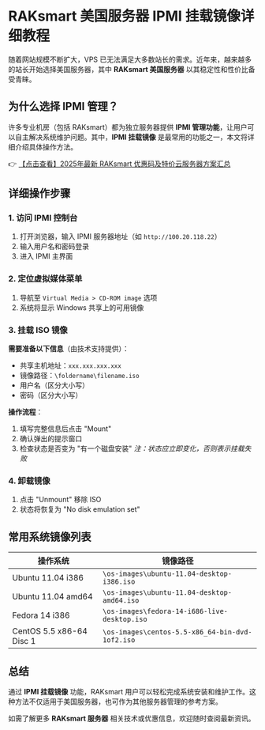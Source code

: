 # RAKsmart 美国服务器 IPMI 挂载镜像详细教程

随着网站规模不断扩大，VPS 已无法满足大多数站长的需求。近年来，越来越多的站长开始选择美国服务器，其中 **RAKsmart 美国服务器** 以其稳定性和性价比备受青睐。

## 为什么选择 IPMI 管理？

许多专业机房（包括 RAKsmart）都为独立服务器提供 **IPMI 管理功能**，让用户可以自主解决系统维护问题。其中，**IPMI 挂载镜像** 是最常用的功能之一，本文将详细介绍具体操作方法。

👉 [【点击查看】2025年最新 RAKsmart 优惠码及特价云服务器方案汇总](https://bit.ly/raksmart)

## 详细操作步骤

### 1. 访问 IPMI 控制台
1. 打开浏览器，输入 IPMI 服务器地址（如 `http://100.20.118.22`）
2. 输入用户名和密码登录
3. 进入 IPMI 主界面

### 2. 定位虚拟媒体菜单
1. 导航至 `Virtual Media > CD-ROM image` 选项
2. 系统将显示 Windows 共享上的可用镜像

### 3. 挂载 ISO 镜像
**需要准备以下信息**（由技术支持提供）：
- 共享主机地址：`xxx.xxx.xxx.xxx`
- 镜像路径：`\foldername\filename.iso`
- 用户名（区分大小写）
- 密码（区分大小写）

**操作流程**：
1. 填写完整信息后点击 "Mount"
2. 确认弹出的提示窗口
3. 检查状态是否变为 "有一个磁盘安装"
   *注：状态应立即变化，否则表示挂载失败*

### 4. 卸载镜像
1. 点击 "Unmount" 移除 ISO
2. 状态将恢复为 "No disk emulation set"

## 常用系统镜像列表

| 操作系统 | 镜像路径 |
|---------|---------|
| Ubuntu 11.04 i386 | `\os-images\ubuntu-11.04-desktop-i386.iso` |
| Ubuntu 11.04 amd64 | `\os-images\ubuntu-11.04-desktop-amd64.iso` |
| Fedora 14 i386 | `\os-images\fedora-14-i686-live-desktop.iso` |
| CentOS 5.5 x86-64 Disc 1 | `\os-images\centos-5.5-x86_64-bin-dvd-1of2.iso` |

## 总结

通过 **IPMI 挂载镜像** 功能，RAKsmart 用户可以轻松完成系统安装和维护工作。这种方法不仅适用于美国服务器，也可作为其他服务器管理的参考方案。

如需了解更多 **RAKsmart 服务器** 相关技术或优惠信息，欢迎随时查阅最新资讯。